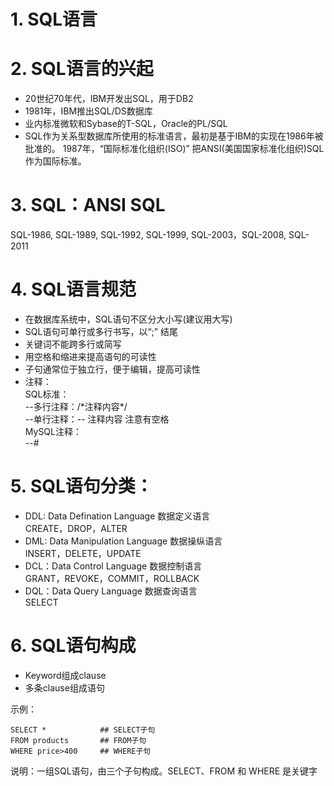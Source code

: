 # 1. SQL语言
# 2. SQL语言的兴起
- 20世纪70年代，IBM开发出SQL，用于DB2
- 1981年，IBM推出SQL/DS数据库
- 业内标准微软和Sybase的T-SQL，Oracle的PL/SQL
- SQL作为关系型数据库所使用的标准语言，最初是基于IBM的实现在1986年被批准的。 1987年，“国际标准化组织(ISO)” 把ANSI(美国国家标准化组织)SQL作为国际标准。

# 3. SQL：ANSI SQL
SQL-1986, SQL-1989, SQL-1992, SQL-1999, SQL-2003，SQL-2008, SQL-2011

# 4. SQL语言规范
- 在数据库系统中，SQL语句不区分大小写(建议用大写)
- SQL语句可单行或多行书写，以“;” 结尾
- 关键词不能跨多行或简写
- 用空格和缩进来提高语句的可读性
- 子句通常位于独立行，便于编辑，提高可读性
- 注释：  
SQL标准：  
--多行注释：/\*注释内容\*/   
--单行注释：-- 注释内容 注意有空格  
MySQL注释：  
--\# 

# 5. SQL语句分类：
- DDL: Data Defination Language 数据定义语言  
CREATE，DROP，ALTER  
- DML: Data Manipulation Language 数据操纵语言  
INSERT，DELETE，UPDATE  
- DCL：Data Control Language 数据控制语言  
GRANT，REVOKE，COMMIT，ROLLBACK  
- DQL：Data Query Language 数据查询语言  
SELECT

# 6. SQL语句构成
- Keyword组成clause
- 多条clause组成语句

示例：
```
SELECT *            ## SELECT子句
FROM products       ## FROM子句
WHERE price>400     ## WHERE子句
```
说明：一组SQL语句，由三个子句构成。SELECT、FROM 和 WHERE 是关键字
